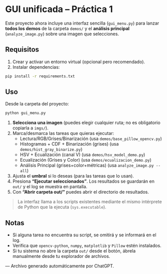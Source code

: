 # GUI unificada – Práctica 1

Este proyecto ahora incluye una interfaz sencilla (`gui_menu.py`) para lanzar **todos los demos** de la carpeta `demos/` y el **análisis principal** (`analyze_image.py`) sobre una imagen que selecciones.

## Requisitos
1. Crear y activar un entorno virtual (opcional pero recomendado).
2. Instalar dependencias:

```bash
pip install -r requirements.txt
```

## Uso
Desde la carpeta del proyecto:

```bash
python gui_menu.py
```

1. **Selecciona una imagen** (puedes elegir cualquier ruta; no es obligatorio copiarla a `imgs/`).
2. Marca/desmarca las tareas que quieras ejecutar:
   - Lectura/RGB/Grises/Binarización (usa `demos/base_pillow_opencv.py`)
   - Histogramas + CDF + Binarización (grises) (usa `demos/hist_gray_binarize.py`)
   - HSV + Ecualización (canal V) (usa `demos/hsv_model_demo.py`)
   - Ecualización (Grises y Color) (usa `demos/ecualizacion_demo.py`)
   - Análisis Principal (grises+color+métricas) (usa `analyze_image.py --all`)
3. Ajusta el **umbral** si lo deseas (para las tareas que lo usan).
4. Presiona **“Ejecutar seleccionados”**. Los resultados se guardarán en `out/` y el log se muestra en pantalla.
5. Con **“Abrir carpeta out/”** puedes abrir el directorio de resultados.

> La interfaz llama a los scripts existentes mediante el mismo intérprete de Python que la ejecuta (`sys.executable`).

## Notas
- Si alguna tarea no encuentra su script, se omitirá y se informará en el log.
- Verifica que `opencv-python`, `numpy`, `matplotlib` y `Pillow` estén instalados.
- Si tu sistema no abre la carpeta `out/` desde el botón, ábrela manualmente desde tu explorador de archivos.

—
Archivo generado automáticamente por ChatGPT.
